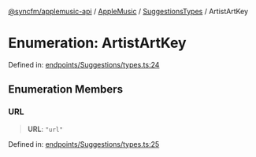 [@syncfm/applemusic-api](../../../../../../globals.md) / [AppleMusic](../../../index.md) / [SuggestionsTypes](../index.md) / ArtistArtKey

# Enumeration: ArtistArtKey

Defined in: [endpoints/Suggestions/types.ts:24](https://github.com/sync-fm/applemusic-api/blob/a6a8471d4d51a41f6bd8af9d95c8abf0126e10f4/src/endpoints/Suggestions/types.ts#L24)

## Enumeration Members

### URL

> **URL**: `"url"`

Defined in: [endpoints/Suggestions/types.ts:25](https://github.com/sync-fm/applemusic-api/blob/a6a8471d4d51a41f6bd8af9d95c8abf0126e10f4/src/endpoints/Suggestions/types.ts#L25)
